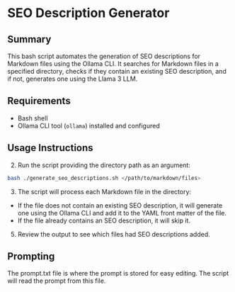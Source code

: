 # SEO Description Generator

## Summary
This bash script automates the generation of SEO descriptions for Markdown files using the Ollama CLI. It searches for Markdown files in a specified directory, checks if they contain an existing SEO description, and if not, generates one using the Llama 3 LLM.

## Requirements
- Bash shell
- Ollama CLI tool (`ollama`) installed and configured

## Usage Instructions
2. Run the script providing the directory path as an argument:
```bash
bash ./generate_seo_descriptions.sh </path/to/markdown/files>
```
3. The script will process each Markdown file in the directory:
* If the file does not contain an existing SEO description, it will generate one using the Ollama CLI and add it to the YAML front matter of the file.
* If the file already contains an SEO description, it will skip it.
5. Review the output to see which files had SEO descriptions added.

## Prompting
The prompt.txt file is where the prompt is stored for easy editing. The script will read the prompt from this file.
